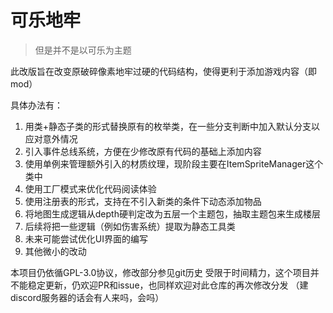 # 可乐地牢
> 但是并不是以可乐为主题

此改版旨在改变原破碎像素地牢过硬的代码结构，使得更利于添加游戏内容（即mod）

具体办法有：
1. 用类+静态子类的形式替换原有的枚举类，在一些分支判断中加入默认分支以应对意外情况
2. 引入事件总线系统，方便在少修改原有代码的基础上添加内容
3. 使用单例来管理额外引入的材质纹理，现阶段主要在ItemSpriteManager这个类中
4. 使用工厂模式来优化代码阅读体验
5. 使用注册表的形式，支持在不引入新类的条件下动态添加物品
6. 将地图生成逻辑从depth硬判定改为五层一个主题包，抽取主题包来生成楼层
7. 后续将把一些逻辑（例如伤害系统）提取为静态工具类
8. 未来可能尝试优化UI界面的编写
9. 其他微小的改动

本项目仍依循GPL-3.0协议，修改部分参见git历史
受限于时间精力，这个项目并不能稳定更新，仍欢迎PR和issue，也同样欢迎对此仓库的再次修改分发
（建discord服务器的话会有人来吗，会吗）
